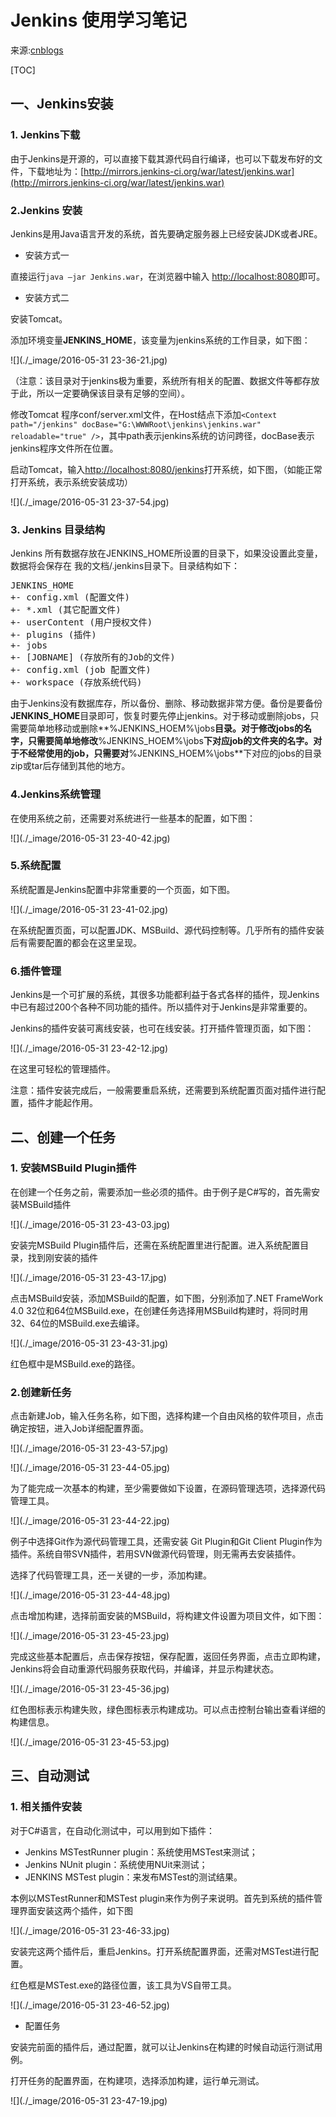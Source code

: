 # Jenkins 使用学习笔记

来源:[cnblogs](http://www.cnblogs.com/ppinfo/p/3224643.html)

[TOC]

## 一、Jenkins安装

### 1. Jenkins下载
由于Jenkins是开源的，可以直接下载其源代码自行编译，也可以下载发布好的文件，下载地址为：[http://mirrors.jenkins-ci.org/war/latest/jenkins.war](http://mirrors.jenkins-ci.org/war/latest/jenkins.war)

### 2.Jenkins 安装
Jenkins是用Java语言开发的系统，首先要确定服务器上已经安装JDK或者JRE。

* 安装方式一

直接运行`java –jar Jenkins.war`，在浏览器中输入 [http://localhost:8080](http://localhost:8080)即可。

* 安装方式二

安装Tomcat。

添加环境变量**JENKINS_HOME**，该变量为jenkins系统的工作目录，如下图：

![](./_image/2016-05-31 23-36-21.jpg)

（注意：该目录对于jenkins极为重要，系统所有相关的配置、数据文件等都存放于此，所以一定要确保该目录有足够的空间）。

修改Tomcat 程序conf/server.xml文件，在Host结点下添加`<Context path="/jenkins" docBase="G:\WWWRoot\jenkins\jenkins.war" reloadable="true" />`，其中path表示jenkins系统的访问跨径，docBase表示jenkins程序文件所在位置。

启动Tomcat，输入[http://localhost:8080/jenkins](http://localhost:8080/jenkins)打开系统，如下图，（如能正常打开系统，表示系统安装成功）

![](./_image/2016-05-31 23-37-54.jpg)
### 3. Jenkins 目录结构
Jenkins 所有数据存放在JENKINS_HOME所设置的目录下，如果没设置此变量，数据将会保存在 我的文档/.jenkins目录下。目录结构如下：

<pre>
JENKINS_HOME
+- config.xml (配置文件)
+- *.xml (其它配置文件)
+- userContent (用户授权文件)
+- plugins (插件)
+- jobs
+- [JOBNAME] (存放所有的Job的文件)
+- config.xml (job 配置文件)
+- workspace (存放系统代码)
</pre>

由于Jenkins没有数据库存，所以备份、删除、移动数据非常方便。备份是要备份**JENKINS_HOME**目录即可，恢复时要先停止jenkins。对于移动或删除jobs，只需要简单地移动或删除**%JENKINS_HOEM%\jobs**目录。对于修改jobs的名字，只需要简单地修改**%JENKINS_HOEM%\jobs**下对应job的文件夹的名字。对于不经常使用的job，只需要对**%JENKINS_HOEM%\jobs**下对应的jobs的目录zip或tar后存储到其他的地方。

### 4.Jenkins系统管理
在使用系统之前，还需要对系统进行一些基本的配置，如下图：

![](./_image/2016-05-31 23-40-42.jpg)

### 5.系统配置
系统配置是Jenkins配置中非常重要的一个页面，如下图。

![](./_image/2016-05-31 23-41-02.jpg)

在系统配置页面，可以配置JDK、MSBuild、源代码控制等。几乎所有的插件安装后有需要配置的都会在这里呈现。

### 6.插件管理
Jenkins是一个可扩展的系统，其很多功能都利益于各式各样的插件，现Jenkins中已有超过200个各种不同功能的插件。所以插件对于Jenkins是非常重要的。

Jenkins的插件安装可离线安装，也可在线安装。打开插件管理页面，如下图：

![](./_image/2016-05-31 23-42-12.jpg)

在这里可轻松的管理插件。

注意：插件安装完成后，一般需要重启系统，还需要到系统配置页面对插件进行配置，插件才能起作用。

## 二、创建一个任务
### 1. 安装MSBuild Plugin插件
在创建一个任务之前，需要添加一些必须的插件。由于例子是C#写的，首先需安装MSBuild插件

![](./_image/2016-05-31 23-43-03.jpg)

安装完MSBuild Plugin插件后，还需在系统配置里进行配置。进入系统配置目录，找到刚安装的插件

![](./_image/2016-05-31 23-43-17.jpg)

点击MSBuild安装，添加MSBuild的配置，如下图，分别添加了.NET FrameWork 4.0 32位和64位MSBuild.exe，在创建任务选择用MSBuild构建时，将同时用32、64位的MSBuild.exe去编译。


![](./_image/2016-05-31 23-43-31.jpg)

红色框中是MSBuild.exe的路径。

### 2.创建新任务
点击新建Job，输入任务名称，如下图，选择构建一个自由风格的软件项目，点击确定按钮，进入Job详细配置界面。

![](./_image/2016-05-31 23-43-57.jpg)


![](./_image/2016-05-31 23-44-05.jpg)

为了能完成一次基本的构建，至少需要做如下设置，在源码管理选项，选择源代码管理工具。

![](./_image/2016-05-31 23-44-22.jpg)

例子中选择Git作为源代码管理工具，还需安装 Git Plugin和Git Client Plugin作为插件。系统自带SVN插件，若用SVN做源代码管理，则无需再去安装插件。

选择了代码管理工具，还一关键的一步，添加构建。

![](./_image/2016-05-31 23-44-48.jpg)

点击增加构建，选择前面安装的MSBuild，将构建文件设置为项目文件，如下图：

![](./_image/2016-05-31 23-45-23.jpg)

完成这些基本配置后，点击保存按钮，保存配置，返回任务界面，点击立即构建，Jenkins将会自动重源代码服务获取代码，并编译，并显示构建状态。

![](./_image/2016-05-31 23-45-36.jpg)

红色图标表示构建失败，绿色图标表示构建成功。可以点击控制台输出查看详细的构建信息。

![](./_image/2016-05-31 23-45-53.jpg)

## 三、自动测试
### 1. 相关插件安装
对于C#语言，在自动化测试中，可以用到如下插件：

* Jenkins MSTestRunner plugin：系统使用MSTest来测试；
* Jenkins NUnit plugin：系统使用NUit来测试；
* JENKINS MSTest plugin：来发布MSTest的测试结果。

本例以MSTestRunner和MSTest plugin来作为例子来说明。首先到系统的插件管理界面安装这两个插件，如下图

![](./_image/2016-05-31 23-46-33.jpg)

安装完这两个插件后，重启Jenkins。打开系统配置界面，还需对MSTest进行配置。

红色框是MSTest.exe的路径位置，该工具为VS自带工具。

![](./_image/2016-05-31 23-46-52.jpg)

* 配置任务

安装完前面的插件后，通过配置，就可以让Jenkins在构建的时候自动运行测试用例。

打开任务的配置界面，在构建项，选择添加构建，运行单元测试。

![](./_image/2016-05-31 23-47-19.jpg)






